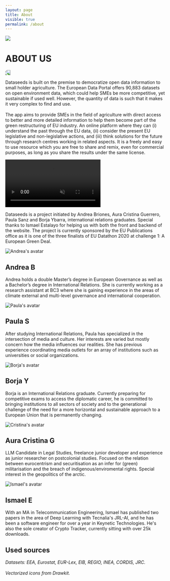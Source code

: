 ```yaml
---
layout: page
title: About
visible: true
permalink: /about
---
```


<div class="about">
	<div class="centered-title">
		<img src="/assets/icons/DrawKit-SaaS/Color/Teamwork.svg">
		<h1>ABOUT US</h1>
		<img src="/assets/icons/DrawKit-SaaS/Color/Teamwork.svg" style="transform: scaleX(-1);">
	</div>
	<div class="about-header">
		<div class="about-header-paragraph">
			<p>
				Dataseeds is built on the premise to <span class="highlighted">democratize open data information to
					small holder agriculture</span>. The European Data Portal offers 90,883 datasets on open environment
				data, which could help SMEs be more competitive, yet sustainable if used well. However, the quantity of
				data is such that it makes it very complex to find and use. <br>
				<br>
				The app aims to provide SMEs in the field of agriculture with <span class="highlighted">direct access to
					better and more detailed information</span> to help them become part of the green restructuring of
				EU industry. An online platform where they can (i) understand the past through the EU data, (ii)
				consider the present EU legislative and non-legislative actions, and (iii) think solutions for the
				future through research centres working in related aspects. It is a freely and easy to use resource
				which you are free to share and remix, even for commercial purposes, as long as you share the results
				under the same license.
			</p>
		</div>
		<div class="about-header-media">
			<video autoplay loop muted playsinline src="/assets/about/5reasons.mp4" type="video/mp4">
			</video>
		</div>
	</div>
	<div class="team-descr">
		<p>
			Dataseeds is a project initiated by Andrea Briones, Aura Cristina Guerrero, Paula Sanz and Borja Ybarra,
			international relations graduates. Special thanks to Ismael Estalayo for helping us with both the front and
			backend of the website. The project is currently sponsored by the EU Publications office as it is <span
				class="highlighted">one of the three finalists of EU Datathon 2020</span> at challenge 1: A European
			Green Deal.
		</p>
	</div>
	<div class="about-flex-container">
		<div class="flip-card">
			<div class="flip-card-inner">
				<div class="flip-card-front">
					<img src="/assets/about/andrea.png" alt="Andrea's avatar">
					<h2>Andrea B</h2>
				</div>
				<div class="flip-card-back">
					<p>
						Andrea holds a double Master’s degree in European Governance as well as a Bachelor’s degree in
						International Relations. She is currently working as a research assistant at BC3 where she is
						gaining experience in the areas of climate external and multi-level governance and international
						cooperation.
					</p>
				</div>
			</div>
		</div>
		<div class="flip-card">
			<div class="flip-card-inner">
				<div class="flip-card-front">
					<img src="/assets/about/paula.png" alt="Paula's avatar">
					<h2>Paula S</h2>
				</div>
				<div class="flip-card-back">
					<p>
						After studying International Relations, Paula has specialized in the intersection of media and
						culture. Her interests are varied but mostly concern how the media influences our realities. She
						has previous experience coordinating media outlets for an array of institutions such as
						universities or social organizations.
					</p>
				</div>
			</div>
		</div>
		<div class="flip-card">
			<div class="flip-card-inner">
				<div class="flip-card-front">
					<img src="/assets/about/borja.png" alt="Borja's avatar">
					<h2>Borja Y</h2>
				</div>
				<div class="flip-card-back">
					<p>
						Borja is an International Relations graduate. Currently preparing for competitive exams to
						access the diplomatic career, he is committed to bringing institutions to all sectors of society
						and to the generational challenge of the need for a more horizontal and sustainable approach to
						a European Union that is permanently changing.
					</p>
				</div>
			</div>
		</div>
		<div class="flip-card">
			<div class="flip-card-inner">
				<div class="flip-card-front">
					<img src="/assets/about/cristina.png" alt="Cristina's avatar">
					<h2>Aura Cristina G</h2>
				</div>
				<div class="flip-card-back">
					<p>
						LLM Candidate in Legal Studies, freelance junior developer and experience as junior researcher
						on postcolonial studies. Focused on the relation between eurocentrism and securitisation as an
						infer for (green) militarisation and the breach of indigenous/enviromental rights. Special
						interest in the geopolitics of the arctic.
					</p>
				</div>
			</div>
		</div>
		<div class="flip-card">
			<div class="flip-card-inner">
				<div class="flip-card-front">
					<img src="/assets/about/ismael.png" alt="Ismael's avatar">
					<h2>Ismael E</h2>
				</div>
				<div class="flip-card-back">
					<p>
						With an MA in Telecommunication Engineering, Ismael has published two papers in the area of Deep
						Learning with Tecnalia's JRL-AI, and he has been a software engineer for over a year in Keynetic
						Technologies. He's also the sole creator of Crypto Tracker, currently sitting with over 25k
						downloads.
					</p>
				</div>
			</div>
		</div>
	</div>
	<div class="about-sources">
		<h2>Used sources</h2>
		<p style="font-style: italic;">
			Datasets: EEA, Eurostat, EUR-Lex, EIB, REGIO, INEA, CORDIS, JRC. <br>
			<br>
			Vectorized icons from <href src="https://www.drawkit.io/free-icons">Drawkit</href>.
		</p>
	</div>
</div>